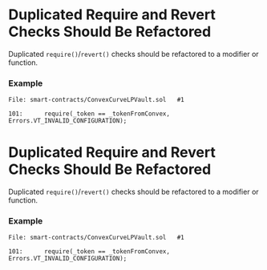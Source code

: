 # Duplicated Require and Revert Checks Should Be Refactored

Duplicated `require()`/`revert()` checks should be refactored to a modifier or function.

### Example

```solidity
File: smart-contracts/ConvexCurveLPVault.sol   #1

101:      require(_token == _tokenFromConvex, Errors.VT_INVALID_CONFIGURATION);
```

# Duplicated Require and Revert Checks Should Be Refactored

Duplicated `require()`/`revert()` checks should be refactored to a modifier or function.

### Example

```solidity
File: smart-contracts/ConvexCurveLPVault.sol   #1

101:      require(_token == _tokenFromConvex, Errors.VT_INVALID_CONFIGURATION);
```
